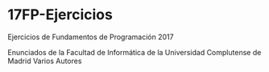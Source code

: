 # 17FP-Ejercicios
Ejercicios de Fundamentos de Programación 2017

Enunciados de la Facultad de Informática de la Universidad Complutense de Madrid
Varios Autores
